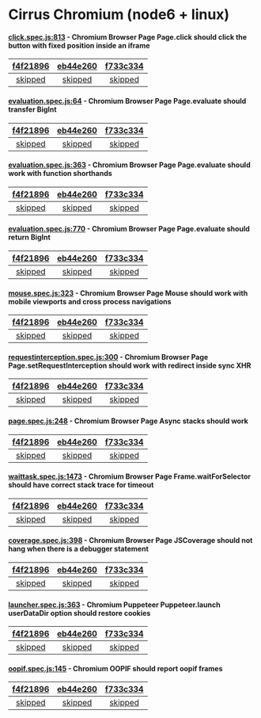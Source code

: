 # Cirrus Chromium (node6 + linux)

#### [click.spec.js:813](https://github.com/GoogleChrome/puppeteer/blob/f4f21896d2c573a2e16cd813804bc7aaa3f36b51//node6/test/click.spec.js#L813) - Chromium Browser Page Page.click should click the button with fixed position inside an iframe

| [f4f21896](https://cirrus-ci.com/task/4677955542843392) | [eb44e260](https://cirrus-ci.com/task/6380528947691520) | [f733c334](https://cirrus-ci.com/task/5115701965094912) |
| :---: | :---: | :---: |
| [skipped](https://github.com/GoogleChrome/puppeteer/blob/f4f21896d2c573a2e16cd813804bc7aaa3f36b51//node6/test/click.spec.js#L813) | [skipped](https://github.com/GoogleChrome/puppeteer/blob/eb44e260a97eaf58aaa96e40e448ea1f327a0018//node6/test/click.spec.js#L813) | [skipped](https://github.com/GoogleChrome/puppeteer/blob/f733c334dc974114a6b68b6734fd79d60a6ebe0e//node6/test/click.spec.js#L813) |

#### [evaluation.spec.js:64](https://github.com/GoogleChrome/puppeteer/blob/f4f21896d2c573a2e16cd813804bc7aaa3f36b51//node6/test/evaluation.spec.js#L64) - Chromium Browser Page Page.evaluate should transfer BigInt

| [f4f21896](https://cirrus-ci.com/task/4677955542843392) | [eb44e260](https://cirrus-ci.com/task/6380528947691520) | [f733c334](https://cirrus-ci.com/task/5115701965094912) |
| :---: | :---: | :---: |
| [skipped](https://github.com/GoogleChrome/puppeteer/blob/f4f21896d2c573a2e16cd813804bc7aaa3f36b51//node6/test/evaluation.spec.js#L64) | [skipped](https://github.com/GoogleChrome/puppeteer/blob/eb44e260a97eaf58aaa96e40e448ea1f327a0018//node6/test/evaluation.spec.js#L64) | [skipped](https://github.com/GoogleChrome/puppeteer/blob/f733c334dc974114a6b68b6734fd79d60a6ebe0e//node6/test/evaluation.spec.js#L64) |

#### [evaluation.spec.js:363](https://github.com/GoogleChrome/puppeteer/blob/f4f21896d2c573a2e16cd813804bc7aaa3f36b51//node6/test/evaluation.spec.js#L363) - Chromium Browser Page Page.evaluate should work with function shorthands

| [f4f21896](https://cirrus-ci.com/task/4677955542843392) | [eb44e260](https://cirrus-ci.com/task/6380528947691520) | [f733c334](https://cirrus-ci.com/task/5115701965094912) |
| :---: | :---: | :---: |
| [skipped](https://github.com/GoogleChrome/puppeteer/blob/f4f21896d2c573a2e16cd813804bc7aaa3f36b51//node6/test/evaluation.spec.js#L363) | [skipped](https://github.com/GoogleChrome/puppeteer/blob/eb44e260a97eaf58aaa96e40e448ea1f327a0018//node6/test/evaluation.spec.js#L363) | [skipped](https://github.com/GoogleChrome/puppeteer/blob/f733c334dc974114a6b68b6734fd79d60a6ebe0e//node6/test/evaluation.spec.js#L363) |

#### [evaluation.spec.js:770](https://github.com/GoogleChrome/puppeteer/blob/f4f21896d2c573a2e16cd813804bc7aaa3f36b51//node6/test/evaluation.spec.js#L770) - Chromium Browser Page Page.evaluate should return BigInt

| [f4f21896](https://cirrus-ci.com/task/4677955542843392) | [eb44e260](https://cirrus-ci.com/task/6380528947691520) | [f733c334](https://cirrus-ci.com/task/5115701965094912) |
| :---: | :---: | :---: |
| [skipped](https://github.com/GoogleChrome/puppeteer/blob/f4f21896d2c573a2e16cd813804bc7aaa3f36b51//node6/test/evaluation.spec.js#L770) | [skipped](https://github.com/GoogleChrome/puppeteer/blob/eb44e260a97eaf58aaa96e40e448ea1f327a0018//node6/test/evaluation.spec.js#L770) | [skipped](https://github.com/GoogleChrome/puppeteer/blob/f733c334dc974114a6b68b6734fd79d60a6ebe0e//node6/test/evaluation.spec.js#L770) |

#### [mouse.spec.js:323](https://github.com/GoogleChrome/puppeteer/blob/f4f21896d2c573a2e16cd813804bc7aaa3f36b51//node6/test/mouse.spec.js#L323) - Chromium Browser Page Mouse should work with mobile viewports and cross process navigations

| [f4f21896](https://cirrus-ci.com/task/4677955542843392) | [eb44e260](https://cirrus-ci.com/task/6380528947691520) | [f733c334](https://cirrus-ci.com/task/5115701965094912) |
| :---: | :---: | :---: |
| [skipped](https://github.com/GoogleChrome/puppeteer/blob/f4f21896d2c573a2e16cd813804bc7aaa3f36b51//node6/test/mouse.spec.js#L323) | [skipped](https://github.com/GoogleChrome/puppeteer/blob/eb44e260a97eaf58aaa96e40e448ea1f327a0018//node6/test/mouse.spec.js#L323) | [skipped](https://github.com/GoogleChrome/puppeteer/blob/f733c334dc974114a6b68b6734fd79d60a6ebe0e//node6/test/mouse.spec.js#L323) |

#### [requestinterception.spec.js:300](https://github.com/GoogleChrome/puppeteer/blob/f4f21896d2c573a2e16cd813804bc7aaa3f36b51//node6/test/requestinterception.spec.js#L300) - Chromium Browser Page Page.setRequestInterception should work with redirect inside sync XHR

| [f4f21896](https://cirrus-ci.com/task/4677955542843392) | [eb44e260](https://cirrus-ci.com/task/6380528947691520) | [f733c334](https://cirrus-ci.com/task/5115701965094912) |
| :---: | :---: | :---: |
| [skipped](https://github.com/GoogleChrome/puppeteer/blob/f4f21896d2c573a2e16cd813804bc7aaa3f36b51//node6/test/requestinterception.spec.js#L300) | [skipped](https://github.com/GoogleChrome/puppeteer/blob/eb44e260a97eaf58aaa96e40e448ea1f327a0018//node6/test/requestinterception.spec.js#L300) | [skipped](https://github.com/GoogleChrome/puppeteer/blob/f733c334dc974114a6b68b6734fd79d60a6ebe0e//node6/test/requestinterception.spec.js#L300) |

#### [page.spec.js:248](https://github.com/GoogleChrome/puppeteer/blob/f4f21896d2c573a2e16cd813804bc7aaa3f36b51//node6/test/page.spec.js#L248) - Chromium Browser Page Async stacks should work

| [f4f21896](https://cirrus-ci.com/task/4677955542843392) | [eb44e260](https://cirrus-ci.com/task/6380528947691520) | [f733c334](https://cirrus-ci.com/task/5115701965094912) |
| :---: | :---: | :---: |
| [skipped](https://github.com/GoogleChrome/puppeteer/blob/f4f21896d2c573a2e16cd813804bc7aaa3f36b51//node6/test/page.spec.js#L248) | [skipped](https://github.com/GoogleChrome/puppeteer/blob/eb44e260a97eaf58aaa96e40e448ea1f327a0018//node6/test/page.spec.js#L248) | [skipped](https://github.com/GoogleChrome/puppeteer/blob/f733c334dc974114a6b68b6734fd79d60a6ebe0e//node6/test/page.spec.js#L248) |

#### [waittask.spec.js:1473](https://github.com/GoogleChrome/puppeteer/blob/f4f21896d2c573a2e16cd813804bc7aaa3f36b51//node6/test/waittask.spec.js#L1473) - Chromium Browser Page Frame.waitForSelector should have correct stack trace for timeout

| [f4f21896](https://cirrus-ci.com/task/4677955542843392) | [eb44e260](https://cirrus-ci.com/task/6380528947691520) | [f733c334](https://cirrus-ci.com/task/5115701965094912) |
| :---: | :---: | :---: |
| [skipped](https://github.com/GoogleChrome/puppeteer/blob/f4f21896d2c573a2e16cd813804bc7aaa3f36b51//node6/test/waittask.spec.js#L1473) | [skipped](https://github.com/GoogleChrome/puppeteer/blob/eb44e260a97eaf58aaa96e40e448ea1f327a0018//node6/test/waittask.spec.js#L1473) | [skipped](https://github.com/GoogleChrome/puppeteer/blob/f733c334dc974114a6b68b6734fd79d60a6ebe0e//node6/test/waittask.spec.js#L1473) |

#### [coverage.spec.js:398](https://github.com/GoogleChrome/puppeteer/blob/f4f21896d2c573a2e16cd813804bc7aaa3f36b51//node6/test/coverage.spec.js#L398) - Chromium Browser Page JSCoverage should not hang when there is a debugger statement

| [f4f21896](https://cirrus-ci.com/task/4677955542843392) | [eb44e260](https://cirrus-ci.com/task/6380528947691520) | [f733c334](https://cirrus-ci.com/task/5115701965094912) |
| :---: | :---: | :---: |
| [skipped](https://github.com/GoogleChrome/puppeteer/blob/f4f21896d2c573a2e16cd813804bc7aaa3f36b51//node6/test/coverage.spec.js#L398) | [skipped](https://github.com/GoogleChrome/puppeteer/blob/eb44e260a97eaf58aaa96e40e448ea1f327a0018//node6/test/coverage.spec.js#L398) | [skipped](https://github.com/GoogleChrome/puppeteer/blob/f733c334dc974114a6b68b6734fd79d60a6ebe0e//node6/test/coverage.spec.js#L398) |

#### [launcher.spec.js:363](https://github.com/GoogleChrome/puppeteer/blob/f4f21896d2c573a2e16cd813804bc7aaa3f36b51//node6/test/launcher.spec.js#L363) - Chromium Puppeteer Puppeteer.launch userDataDir option should restore cookies

| [f4f21896](https://cirrus-ci.com/task/4677955542843392) | [eb44e260](https://cirrus-ci.com/task/6380528947691520) | [f733c334](https://cirrus-ci.com/task/5115701965094912) |
| :---: | :---: | :---: |
| [skipped](https://github.com/GoogleChrome/puppeteer/blob/f4f21896d2c573a2e16cd813804bc7aaa3f36b51//node6/test/launcher.spec.js#L363) | [skipped](https://github.com/GoogleChrome/puppeteer/blob/eb44e260a97eaf58aaa96e40e448ea1f327a0018//node6/test/launcher.spec.js#L363) | [skipped](https://github.com/GoogleChrome/puppeteer/blob/f733c334dc974114a6b68b6734fd79d60a6ebe0e//node6/test/launcher.spec.js#L363) |

#### [oopif.spec.js:145](https://github.com/GoogleChrome/puppeteer/blob/f4f21896d2c573a2e16cd813804bc7aaa3f36b51//node6/test/oopif.spec.js#L145) - Chromium OOPIF should report oopif frames

| [f4f21896](https://cirrus-ci.com/task/4677955542843392) | [eb44e260](https://cirrus-ci.com/task/6380528947691520) | [f733c334](https://cirrus-ci.com/task/5115701965094912) |
| :---: | :---: | :---: |
| [skipped](https://github.com/GoogleChrome/puppeteer/blob/f4f21896d2c573a2e16cd813804bc7aaa3f36b51//node6/test/oopif.spec.js#L145) | [skipped](https://github.com/GoogleChrome/puppeteer/blob/eb44e260a97eaf58aaa96e40e448ea1f327a0018//node6/test/oopif.spec.js#L145) | [skipped](https://github.com/GoogleChrome/puppeteer/blob/f733c334dc974114a6b68b6734fd79d60a6ebe0e//node6/test/oopif.spec.js#L145) |
